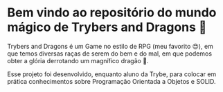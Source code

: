 # Bem vindo ao repositório do mundo mágico de Trybers and Dragons 🐉

Trybers and Dragons é um Game no estilo de RPG (meu favorito 😍), em que temos diversas raças de serem do bem e do mal, em que podemos obter a glória derrotando um magnífico dragão 🐉.

Esse projeto foi desenvolvido, enquanto aluno da Trybe, para colocar em prática conhecimentos sobre Programação Orientada a Objetos e SOLID.
